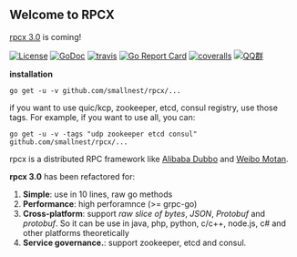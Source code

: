 ## Welcome to RPCX

[rpcx 3.0](https://github.com/smallnest/rpcx/tree/v3.0) is coming!

[![License](https://img.shields.io/:license-apache-blue.svg)](https://opensource.org/licenses/Apache-2.0) [![GoDoc](https://godoc.org/github.com/smallnest/rpcx?status.png)](http://godoc.org/github.com/smallnest/rpcx)  [![travis](https://travis-ci.org/smallnest/rpcx.svg?branch=v3.0)](https://travis-ci.org/smallnest/rpcx) [![Go Report Card](https://goreportcard.com/badge/github.com/smallnest/rpcx)](https://goreportcard.com/report/github.com/smallnest/rpcx) [![coveralls](https://coveralls.io/repos/smallnest/rpcx/badge.svg?branch=v3.0&service=github)](https://coveralls.io/github/smallnest/rpcx?branch=v3.0) [![QQ群](https://img.shields.io/:QQ群-398044387-blue.svg)](_documents/images/rpcx_qq.png)

**installation**

`go get -u -v github.com/smallnest/rpcx/...`


if you want to use quic/kcp, zookeeper, etcd, consul registry, use those tags. For example, if you want to use all, you can:

```
go get -u -v -tags "udp zookeeper etcd consul" github.com/smallnest/rpcx/...
```


rpcx is a distributed RPC framework like [Alibaba Dubbo](http://dubbo.io/) and [Weibo Motan](https://github.com/weibocom/motan).

**rpcx 3.0** has been refactored for:
1. **Simple**: use in 10 lines, raw go methods
2. **Performance**: high perforamnce (>= grpc-go)
3. **Cross-platform**: support _raw slice of bytes_, _JSON_, _Protobuf_ and _protobuf_. So it can be use in java, php, python, c/c++, node.js, c# and other platforms theoretically
4. **Service governance.**: support zookeeper, etcd and consul.

